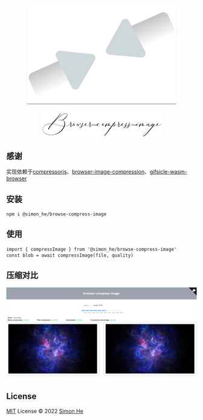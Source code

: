 <div align="center">
  <img src="./assets/banner.png" width="400">
</div>

<span><div align="center">
  ![picture](/assets//kv.png)
</div></span>

## 感谢
实现依赖于[compressorjs](https://github.com/fengyuanchen/compressorjs)、[browser-image-compression](https://github.com/Donaldcwl/browser-image-compression#readme)、[gifsicle-wasm-browser](https://github.com/renzhezhilu/gifsicle-wasm-browser)

## 安装
```
npm i @simon_he/browse-compress-image
```

## 使用
```
import { compressImage } from '@simon_he/browse-compress-image'
const blob = await compressImage(file, quality)
```

## 压缩对比
![img](./assets/pic.png)


## License
[MIT](./LICENSE) License © 2022 [Simon He](https://github.com/Simon-He95)

